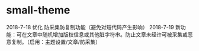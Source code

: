 # small-theme

2018-7-18  优化 防采集防复制功能（避免对短代码产生影响）
2018-7-19  新功能：可在文章中随机增加版权信息或其他脏字符串。防止文章未经许可被采集或恶意复制。（启用：主题设置/文章/防采集）
